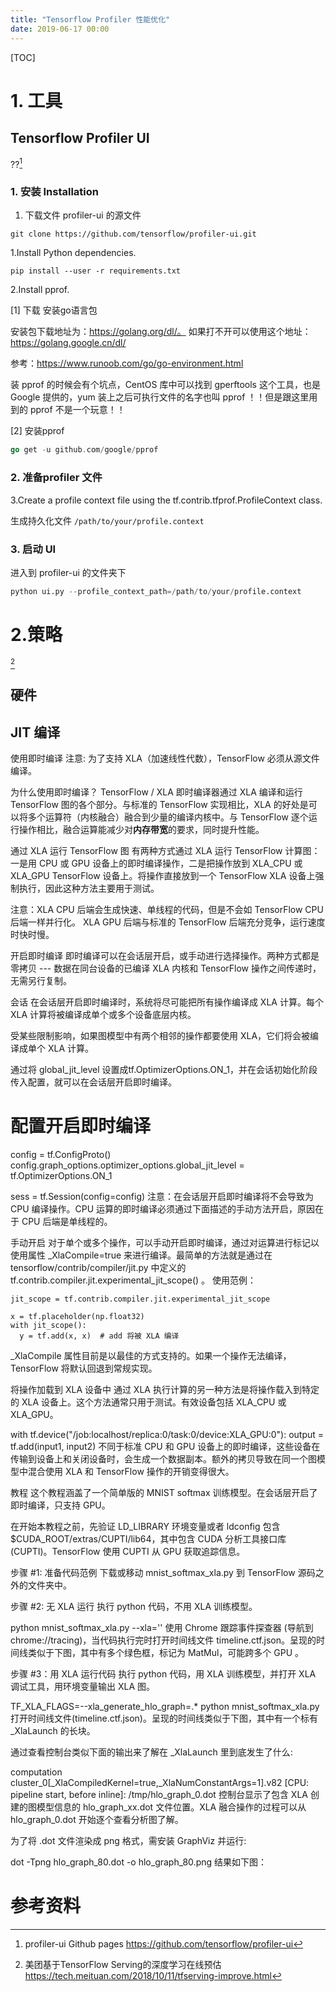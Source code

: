 ```yaml
---
title: "Tensorflow Profiler 性能优化"
date: 2019-06-17 00:00
---
```

[TOC]

# 1. 工具


## Tensorflow Profiler UI
??[^1]
### 1. 安装 Installation
1. 下载文件 profiler-ui 的源文件
```shell
git clone https://github.com/tensorflow/profiler-ui.git
```

1.Install Python dependencies. 
```
pip install --user -r requirements.txt
```

2.Install pprof.

[1] 下载 安装go语言包 

安装包下载地址为：https://golang.org/dl/。
如果打不开可以使用这个地址：https://golang.google.cn/dl/

参考：https://www.runoob.com/go/go-environment.html


装 pprof 的时候会有个坑点，CentOS 库中可以找到 gperftools 这个工具，也是 Google 提供的，yum 装上之后可执行文件的名字也叫 pprof ！！但是跟这里用到的 pprof 不是一个玩意！！

[2] 安装pprof
```go 
go get -u github.com/google/pprof
```
### 2. 准备profiler 文件 
3.Create a profile context file using the tf.contrib.tfprof.ProfileContext class. 

生成持久化文件 `/path/to/your/profile.context`

### 3. 启动 UI 
进入到  profiler-ui 的文件夹下 
```python
python ui.py --profile_context_path=/path/to/your/profile.context
```

# 2.策略  
[^2]
## 硬件 


## JIT 编译 
使用即时编译
注意: 为了支持 XLA（加速线性代数），TensorFlow 必须从源文件编译。

为什么使用即时编译？
TensorFlow / XLA 即时编译器通过 XLA 编译和运行 TensorFlow 图的各个部分。与标准的 TensorFlow 实现相比，XLA 的好处是可以将多个运算符（内核融合）融合到少量的编译内核中。与 TensorFlow 逐个运行操作相比，融合运算能减少对**内存带宽**的要求，同时提升性能。

通过 XLA 运行 TensorFlow 图
有两种方式通过 XLA 运行 TensorFlow 计算图：一是用 CPU 或 GPU 设备上的即时编译操作，二是把操作放到 XLA_CPU 或 XLA_GPU TensorFlow 设备上。将操作直接放到一个 TensorFlow XLA
设备上强制执行，因此这种方法主要用于测试。

注意：XLA CPU 后端会生成快速、单线程的代码，但是不会如 TensorFlow CPU 后端一样并行化。 XLA GPU 后端与标准的 TensorFlow 后端充分竞争，运行速度时快时慢。

开启即时编译
即时编译可以在会话层开启，或手动进行选择操作。两种方式都是零拷贝 --- 数据在同台设备的已编译 XLA 内核和 TensorFlow 操作之间传递时，无需另行复制。

会话
在会话层开启即时编译时，系统将尽可能把所有操作编译成 XLA 计算。每个 XLA 计算将被编译成单个或多个设备底层内核。

受某些限制影响，如果图模型中有两个相邻的操作都要使用 XLA，它们将会被编译成单个 XLA 计算。

通过将 global_jit_level 设置成tf.OptimizerOptions.ON_1，并在会话初始化阶段传入配置，就可以在会话层开启即时编译。

# 配置开启即时编译
config = tf.ConfigProto()
config.graph_options.optimizer_options.global_jit_level = tf.OptimizerOptions.ON_1

sess = tf.Session(config=config)
注意：在会话层开启即时编译将不会导致为 CPU 编译操作。CPU 运算的即时编译必须通过下面描述的手动方法开启，原因在于 CPU 后端是单线程的。

手动开启
对于单个或多个操作，可以手动开启即时编译，通过对运算进行标记以使用属性 _XlaCompile=true 来进行编译。最简单的方法就是通过在 tensorflow/contrib/compiler/jit.py
中定义的 tf.contrib.compiler.jit.experimental_jit_scope() 。
使用范例：

    jit_scope = tf.contrib.compiler.jit.experimental_jit_scope

    x = tf.placeholder(np.float32)
    with jit_scope():
      y = tf.add(x, x)  # add 将被 XLA 编译
_XlaCompile 属性目前是以最佳的方式支持的。如果一个操作无法编译，TensorFlow 将默认回退到常规实现。

将操作加载到 XLA 设备中
通过 XLA 执行计算的另一种方法是将操作载入到特定的 XLA 设备上。这个方法通常只用于测试。有效设备包括 XLA_CPU 或 XLA_GPU。

with tf.device("/job:localhost/replica:0/task:0/device:XLA_GPU:0"):
  output = tf.add(input1, input2)
不同于标准 CPU 和 GPU 设备上的即时编译，这些设备在传输到设备上和关闭设备时，会生成一个数据副本。额外的拷贝导致在同一个图模型中混合使用 XLA 和 TensorFlow 操作的开销变得很大。

教程
这个教程涵盖了一个简单版的 MNIST softmax 训练模型。在会话层开启了即时编译，只支持 GPU。

在开始本教程之前，先验证 LD_LIBRARY 环境变量或者 ldconfig 包含 $CUDA_ROOT/extras/CUPTI/lib64，其中包含 CUDA 分析工具接口库
(CUPTI)。TensorFlow 使用 CUPTI 从 GPU 获取追踪信息。

步骤 #1: 准备代码范例
下载或移动 mnist_softmax_xla.py 到 TensorFlow 源码之外的文件夹中。

步骤 #2: 无 XLA 运行
执行 python 代码，不用 XLA 训练模型。

python mnist_softmax_xla.py --xla=''
使用 Chrome 跟踪事件探查器 (导航到 chrome://tracing)，当代码执行完时打开时间线文件 timeline.ctf.json。呈现的时间线类似于下图，其中有多个绿色框，标记为 MatMul，可能跨多个 GPU 。


步骤 #3：用 XLA 运行代码
执行 python 代码，用 XLA 训练模型，并打开 XLA 调试工具，用环境变量输出 XLA 图。

TF_XLA_FLAGS=--xla_generate_hlo_graph=.* python mnist_softmax_xla.py
打开时间线文件(timeline.ctf.json)。呈现的时间线类似于下图，其中有一个标有 _XlaLaunch
的长块。


通过查看控制台类似下面的输出来了解在 _XlaLaunch 里到底发生了什么:

computation cluster_0[_XlaCompiledKernel=true,_XlaNumConstantArgs=1].v82 [CPU:
pipeline start, before inline]: /tmp/hlo_graph_0.dot
控制台显示了包含 XLA 创建的图模型信息的 hlo_graph_xx.dot 文件位置。XLA 融合操作的过程可以从 hlo_graph_0.dot 开始逐个查看分析图了解。

为了将 .dot 文件渲染成 png 格式，需安装 GraphViz 并运行:

dot -Tpng hlo_graph_80.dot -o hlo_graph_80.png
结果如下图：




# 参考资料

[^1]: profiler-ui Github pages https://github.com/tensorflow/profiler-ui

[^2]:美团基于TensorFlow Serving的深度学习在线预估 https://tech.meituan.com/2018/10/11/tfserving-improve.html

[^3]:Performance Analysis of Just-in-Time Compilation
for Training TensorFlow Multi-Layer Perceptrons

